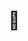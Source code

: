 <svg fill="none" xmlns="http://www.w3.org/2000/svg">
  <foreignObject width="100%" height="100%">
    <div xmlns="http://www.w3.org/1999/xhtml">
      <style>
@keyframes text {
 from {background-position: 0% 50%;}
 to {background-position: 100% 100%;}
}
.graphicStyle {
 letter-spacing: 1px;
 font-weight: bold;
 background: url("./assets/background.png");
  -webkit-background-clip: text;
 background-clip: text;
 -webkit-text-fill-color: transparent;
 animation: text 7.5s linear infinite;
}
div {
    display: flex;
    flex-direction: row;
    align-items: center;
}
svg {
  width: calc(var(--letter-count) * 40px);
  height: 180px;
}
      </style>
      <div>
        <h1 class="graphicStyle">Hi there</h1><h1 >👋</h1>
      </div>
    </div>
  </foreignObject>
</svg>